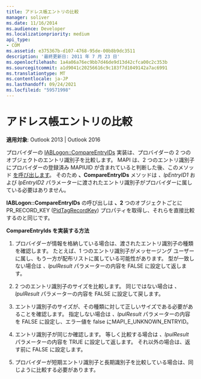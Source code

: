 ```yaml
---
title: アドレス帳エントリの比較
manager: soliver
ms.date: 11/16/2014
ms.audience: Developer
ms.localizationpriority: medium
api_type:
- COM
ms.assetid: e375367b-d107-4768-95de-00b8b9dc3511
description: '最終更新日: 2011 年 7 月 23 日'
ms.openlocfilehash: 1a4a06a76ec9bb7d46de9d13d42cfca00c2c353b
ms.sourcegitcommit: a1d9041c20256616c9c183f7d1049142a7ac6991
ms.translationtype: MT
ms.contentlocale: ja-JP
ms.lasthandoff: 09/24/2021
ms.locfileid: "59571998"
---
```

# <a name="comparing-address-book-entries"></a>アドレス帳エントリの比較

  
  
**適用対象**: Outlook 2013 | Outlook 2016 
  
プロバイダーの [IABLogon::CompareEntryIDs](iablogon-compareentryids.md) 実装は、プロバイダーの 2 つのオブジェクトのエントリ識別子を比較します。 MAPI は、2 つのエントリ識別子にプロバイダーの登録済み MAPIUID が含まれていると判断した後、このメソッド [を呼び出します](mapiuid.md)。 そのため **、CompareEntryIDs** メソッドは  _、lpEntryID1_ および  _lpEntryID2_ パラメーターに渡されたエントリ識別子がプロバイダーに属している必要はありません。 
  
**IABLogon::CompareEntryIDs** の呼び出しは **、2** つのオブジェクトごとに PR_RECORD_KEY ([PidTagRecordKey](pidtagrecordkey-canonical-property.md)) プロパティを取得し、それらを直接比較するのと同じです。
  
 **CompareEntryIds を実装する方法**
  
1. プロバイダーが情報を格納している場合は、渡されたエントリ識別子の種類を確認します。 たとえば、1 つのエントリ識別子がメッセージング ユーザーに属し、もう一方が配布リストに属している可能性があります。 型が一致しない場合は  _、lpulResult_ パラメーターの内容を FALSE に設定して返します。 
    
2. 2 つのエントリ識別子のサイズを比較します。 同じではない場合は  _、lpulResult_ パラメーターの内容を FALSE に設定して戻します。 
    
3. エントリ識別子のサイズが、その種類に対して正しいサイズである必要があることを確認します。 指定しない場合は  _、lpulResult_ パラメーターの内容を FALSE に設定し、エラー値を false にMAPI_E_UNKNOWN_ENTRYID。 
    
4. エントリ識別子が同じか確認します。 等しく比較する場合は  _、lpulResult_ パラメーターの内容を TRUE に設定して返します。 それ以外の場合は、返す前に FALSE に設定します。 
    
5. プロバイダーが短期エントリ識別子と長期識別子を比較している場合は、同じように比較する必要があります。
    

